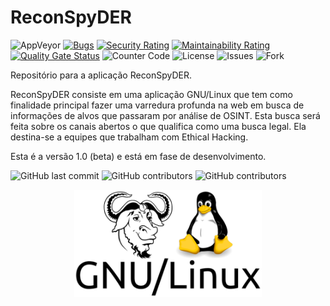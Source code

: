 # ReconSpyDER

<img alt="AppVeyor" src="https://ci.appveyor.com/api/projects/status/cf48frw5fvav00ro?svg=true">  [![Bugs](https://sonarcloud.io/api/project_badges/measure?project=Vault-Cyber-Security_ReconSpyDER&metric=bugs)](https://sonarcloud.io/dashboard?id=Vault-Cyber-Security_ReconSpyDER)  [![Security Rating](https://sonarcloud.io/api/project_badges/measure?project=Vault-Cyber-Security_ReconSpyDER&metric=security_rating)](https://sonarcloud.io/dashboard?id=Vault-Cyber-Security_ReconSpyDER)  [![Maintainability Rating](https://sonarcloud.io/api/project_badges/measure?project=Vault-Cyber-Security_ReconSpyDER&metric=sqale_rating)](https://sonarcloud.io/dashboard?id=Vault-Cyber-Security_ReconSpyDER)  [![Quality Gate Status](https://sonarcloud.io/api/project_badges/measure?project=Vault-Cyber-Security_ReconSpyDER&metric=alert_status)](https://sonarcloud.io/dashboard?id=Vault-Cyber-Security_ReconSpyDER)  <img alt="Counter Code" src="https://img.shields.io/github/languages/count/Vault-Cyber-Security/ReconSpyDER">  <img alt="License" src="https://img.shields.io/github/license/Vault-Cyber-Security/ReconSpyDER">  <img alt="Issues" src="https://img.shields.io/github/issues/Vault-Cyber-Security/ReconSpyDER">  <img alt="Fork" src="https://img.shields.io/github/forks/Vault-Cyber-Security/ReconSpyDER?logo=github">


Repositório para a aplicação ReconSpyDER.

ReconSpyDER consiste em uma aplicação GNU/Linux que tem como finalidade principal fazer uma varredura profunda na web em busca de informações de alvos que passaram por análise de OSINT. Esta busca será feita sobre os canais abertos o que qualifica como uma busca legal. Ela destina-se a equipes que trabalham com Ethical Hacking.

Esta é a versão 1.0 (beta) e está em fase de desenvolvimento.



<img alt="GitHub last commit" src="https://img.shields.io/github/last-commit/Vault-Cyber-Security/ReconSpyDER?style=for-the-badge">  <img alt="GitHub contributors" src="https://img.shields.io/github/contributors/Vault-Cyber-Security/ReconSpyDER?style=for-the-badge">  <img alt="GitHub contributors" src="https://img.shields.io/github/repo-size/Vault-Cyber-Security/ReconSpyDER?label=REPOSIT%C3%93RIO&logo=GITHUB&style=for-the-badge">


<center><img src = "https://github.com/Vault-Cyber-Security/ReconSpyDER/blob/master/Images/gnulinux-logo.png" width=300></center>
